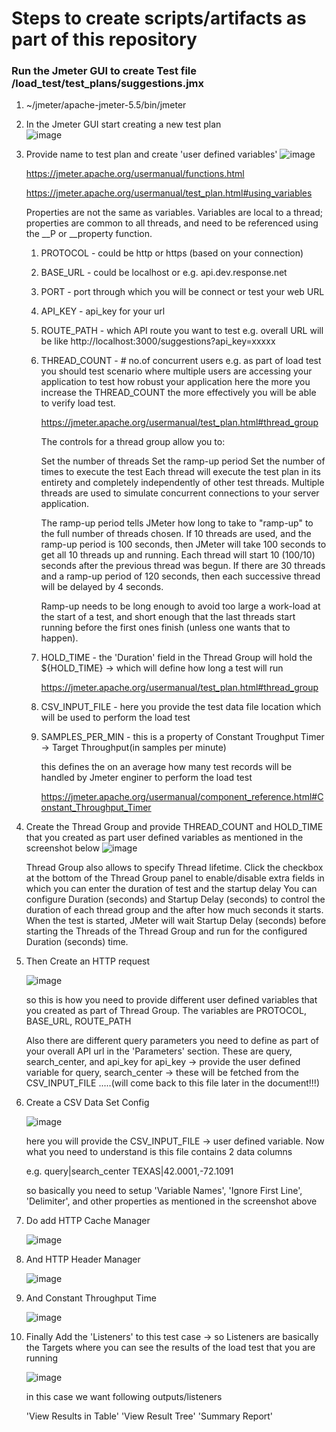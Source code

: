 # Steps to create scripts/artifacts as part of this repository
### Run the Jmeter GUI to create Test file /load_test/test_plans/suggestions.jmx
1. ~/jmeter/apache-jmeter-5.5/bin/jmeter
1. In the Jmeter GUI start creating a new test plan  
   ![image](https://user-images.githubusercontent.com/109071677/179281713-71c0d573-94bd-4026-b886-d160932365b5.png)
1. Provide name to test plan and create 'user defined variables'
   ![image](https://user-images.githubusercontent.com/109071677/179282014-370a1c49-f143-4f14-822c-cb2a02f290e7.png)
   
   https://jmeter.apache.org/usermanual/functions.html
   
   https://jmeter.apache.org/usermanual/test_plan.html#using_variables
   
   Properties are not the same as variables. Variables are local to a thread; properties are common to all threads, and need to be referenced using the __P or __property function.
   
   1. PROTOCOL - could be http or https (based on your connection)
   2. BASE_URL - could be localhost or e.g. api.dev.response.net
   3. PORT     - port through which you will be connect or test your web URL
   4. API_KEY  - api_key for your url
   5. ROUTE_PATH - which API route you want to test
      e.g. overall URL will be like http://localhost:3000/suggestions?api_key=xxxxx
   6. THREAD_COUNT - # no.of concurrent users
      e.g. as part of load test you should test scenario where multiple users are accessing your application to test how robust your application here
      the more you increase the THREAD_COUNT the more effectively you will be able to verify load test.
      
      https://jmeter.apache.org/usermanual/test_plan.html#thread_group
      
      The controls for a thread group allow you to:

      Set the number of threads
      Set the ramp-up period
      Set the number of times to execute the test
      Each thread will execute the test plan in its entirety and completely independently of other test threads. Multiple threads are used to simulate concurrent connections to your server application.
      
      The ramp-up period tells JMeter how long to take to "ramp-up" to the full number of threads chosen. If 10 threads are used, and the ramp-up period is 100 seconds, then JMeter will take 100 seconds to get all 10 threads up and running. Each thread will start 10 (100/10) seconds after the previous thread was begun. If there are 30 threads and a ramp-up period of 120 seconds, then each successive thread will be delayed by 4 seconds.

      Ramp-up needs to be long enough to avoid too large a work-load at the start of a test, and short enough that the last threads start running before the first ones finish (unless one wants that to happen).
   
   7. HOLD_TIME - the 'Duration' field in the Thread Group will hold the ${HOLD_TIME} -> which will define how long a test will run

      https://jmeter.apache.org/usermanual/test_plan.html#thread_group
   8. CSV_INPUT_FILE - here you provide the test data file location which will be used to perform the load test
   9. SAMPLES_PER_MIN - this is a property of Constant Troughput Timer -> Target Throughput(in samples per minute)
   
      this defines the on an average how many test records will be handled by Jmeter enginer to perform the load test
   
      https://jmeter.apache.org/usermanual/component_reference.html#Constant_Throughput_Timer
      
1. Create the Thread Group and provide THREAD_COUNT and HOLD_TIME that you created as part user defined variables as mentioned in the screenshot below
   ![image](https://user-images.githubusercontent.com/109071677/179286341-c431b448-c9a0-4f40-b561-8a5312c2ed23.png)
   
   Thread Group also allows to specify Thread lifetime. Click the checkbox at the bottom of the Thread Group panel to enable/disable extra fields in which you can enter the duration of test and the startup delay You can configure Duration (seconds) and Startup Delay (seconds) to control the duration of each thread group and the after how much seconds it starts. When the test is started, JMeter will wait Startup Delay (seconds) before starting the Threads of the Thread Group and run for the configured Duration (seconds) time.
   

1. Then Create an HTTP request

   ![image](https://user-images.githubusercontent.com/109071677/179289611-ed63dec3-3ab1-4ef8-bcfb-cfd4dd06793c.png)
   
   so this is how you need to provide different user defined variables that you created as part of Thread Group. The variables are
   PROTOCOL, BASE_URL, ROUTE_PATH
   
   Also there are different query parameters you need to define as part of your overall API url in the 'Parameters' section. These are
   query, search_center, and api_key
   for api_key -> provide the user defined variable
   for query, search_center -> these will be fetched from the CSV_INPUT_FILE .....(will come back to this file later in the document!!!)

1. Create a CSV Data Set Config

   ![image](https://user-images.githubusercontent.com/109071677/179290593-56e9afa7-946e-4494-826d-32b7ab8ab477.png)
   
   here you will provide the CSV_INPUT_FILE -> user defined variable. Now what you need to understand is this file contains 2 data columns
   
   e.g.
   query|search_center
   TEXAS|42.0001,-72.1091
   
   so basically you need to setup 'Variable Names', 'Ignore First Line', 'Delimiter', and other properties as mentioned in the screenshot above
   
1. Do add HTTP Cache Manager

   ![image](https://user-images.githubusercontent.com/109071677/179291445-fac08244-f400-4726-8dae-174da6eb698b.png)
   
1. And HTTP Header Manager
    
   ![image](https://user-images.githubusercontent.com/109071677/179291516-5f4a49a4-f89e-469c-91c7-d4489a6d431a.png)

1. And Constant Throughput Time
   
   ![image](https://user-images.githubusercontent.com/109071677/179291600-bae76b25-e1d9-46f2-95d3-cd37bc1c21d7.png)

1. Finally Add the 'Listeners' to this test case -> so Listeners are basically the Targets where you can see the results of the load test that you are running

   ![image](https://user-images.githubusercontent.com/109071677/179291981-feb88d3a-8923-4132-8128-f7b4dfdee151.png)

   in this case we want following outputs/listeners
   
   'View Results in Table'
   'View Result Tree'
   'Summary Report'
